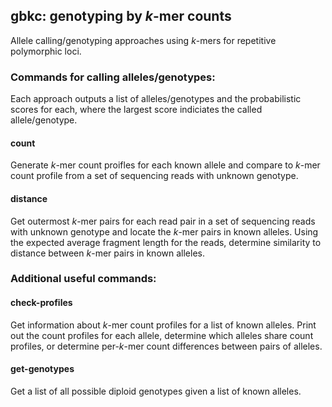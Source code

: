 ## gbkc: genotyping by *k*-mer counts

Allele calling/genotyping approaches using *k*-mers for repetitive polymorphic loci.


### Commands for calling alleles/genotypes:
Each approach outputs a list of alleles/genotypes and the probabilistic scores for each, where the largest score indiciates the called allele/genotype.
#### count
Generate *k*-mer count proifles for each known allele and compare to *k*-mer count profile from a set of sequencing reads with unknown genotype.
#### distance
Get outermost *k*-mer pairs for each read pair in a set of sequencing reads with unknown genotype and locate the *k*-mer pairs in known alleles. Using the expected average fragment length for the reads, determine similarity to distance between *k*-mer pairs in known alleles.


### Additional useful commands:
#### check-profiles
Get information about *k*-mer count profiles for a list of known alleles. Print out the count profiles for each allele, determine which alleles share count profiles, or determine per-*k*-mer count differences between pairs of alleles.
#### get-genotypes
Get a list of all possible diploid genotypes given a list of known alleles.
